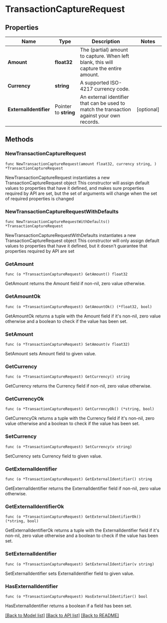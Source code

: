 # TransactionCaptureRequest

## Properties

Name | Type | Description | Notes
------------ | ------------- | ------------- | -------------
**Amount** | **float32** | The (partial) amount to capture.  When left blank, this will capture the entire amount. | 
**Currency** | **string** | A supported ISO-4217 currency code.  | 
**ExternalIdentifier** | Pointer to **string** | An external identifier that can be used to match the transaction against your own records. | [optional] 

## Methods

### NewTransactionCaptureRequest

`func NewTransactionCaptureRequest(amount float32, currency string, ) *TransactionCaptureRequest`

NewTransactionCaptureRequest instantiates a new TransactionCaptureRequest object
This constructor will assign default values to properties that have it defined,
and makes sure properties required by API are set, but the set of arguments
will change when the set of required properties is changed

### NewTransactionCaptureRequestWithDefaults

`func NewTransactionCaptureRequestWithDefaults() *TransactionCaptureRequest`

NewTransactionCaptureRequestWithDefaults instantiates a new TransactionCaptureRequest object
This constructor will only assign default values to properties that have it defined,
but it doesn't guarantee that properties required by API are set

### GetAmount

`func (o *TransactionCaptureRequest) GetAmount() float32`

GetAmount returns the Amount field if non-nil, zero value otherwise.

### GetAmountOk

`func (o *TransactionCaptureRequest) GetAmountOk() (*float32, bool)`

GetAmountOk returns a tuple with the Amount field if it's non-nil, zero value otherwise
and a boolean to check if the value has been set.

### SetAmount

`func (o *TransactionCaptureRequest) SetAmount(v float32)`

SetAmount sets Amount field to given value.


### GetCurrency

`func (o *TransactionCaptureRequest) GetCurrency() string`

GetCurrency returns the Currency field if non-nil, zero value otherwise.

### GetCurrencyOk

`func (o *TransactionCaptureRequest) GetCurrencyOk() (*string, bool)`

GetCurrencyOk returns a tuple with the Currency field if it's non-nil, zero value otherwise
and a boolean to check if the value has been set.

### SetCurrency

`func (o *TransactionCaptureRequest) SetCurrency(v string)`

SetCurrency sets Currency field to given value.


### GetExternalIdentifier

`func (o *TransactionCaptureRequest) GetExternalIdentifier() string`

GetExternalIdentifier returns the ExternalIdentifier field if non-nil, zero value otherwise.

### GetExternalIdentifierOk

`func (o *TransactionCaptureRequest) GetExternalIdentifierOk() (*string, bool)`

GetExternalIdentifierOk returns a tuple with the ExternalIdentifier field if it's non-nil, zero value otherwise
and a boolean to check if the value has been set.

### SetExternalIdentifier

`func (o *TransactionCaptureRequest) SetExternalIdentifier(v string)`

SetExternalIdentifier sets ExternalIdentifier field to given value.

### HasExternalIdentifier

`func (o *TransactionCaptureRequest) HasExternalIdentifier() bool`

HasExternalIdentifier returns a boolean if a field has been set.


[[Back to Model list]](../README.md#documentation-for-models) [[Back to API list]](../README.md#documentation-for-api-endpoints) [[Back to README]](../README.md)


